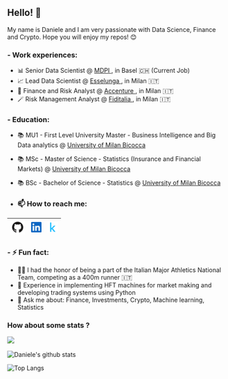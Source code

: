 ## Hello! 👋

My name is Daniele and I am very passionate with Data Science, Finance and Crypto.
Hope you will enjoy my repos! 😊

### - Work experiences:
- 📊 Senior Data Scientist @ <a href="https://www.mdpi.com/"> MDPI </a>, in Basel 🇨🇭 (Current Job)
- 📈 Lead Data Scientist @ <a href="https://www.esselunga.it/it-it/homepage.html"> Esselunga </a>, in Milan 🇮🇹
- 🎲 Finance and Risk Analyst @ <a href="https://www.accenture.com/us-en"> Accenture </a>, in Milan 🇮🇹
- 🪄 Risk Management Analyst @ <a href="https://www.fiditalia.it/"> Fiditalia </a>, in Milan 🇮🇹

### - Education:
- 📚 MU1 - First Level University Master - Business Intelligence and Big Data analytics @ <a href="https://www.unimib.it/"> University of Milan Bicocca</a>
- 📚 MSc - Master of Science - Statistics (Insurance and Financial Markets) @ <a href="https://www.unimib.it/"> University of Milan Bicocca</a>
- 📚 BSc - Bachelor of Science - Statistics @ <a href="https://www.unimib.it/"> University of Milan Bicocca</a>

- ### 📫 How to reach me:

| [<img src="https://github.com/DanieleRaimondi/danieleraimondi/blob/f02a7427213cbd61d9a04e9df84c060bf7130103/github.png" alt="github logo" width="34">](https://github.com/danieleraimondi) | [<img src="https://github.com/DanieleRaimondi/danieleraimondi/blob/f02a7427213cbd61d9a04e9df84c060bf7130103/linkedin.jpeg" alt="linkedin logo" width="24">](https://it.linkedin.com/in/danieleraimondi92) | [<img src="https://github.com/DanieleRaimondi/danieleraimondi/blob/f02a7427213cbd61d9a04e9df84c060bf7130103/kaggle.png" alt="kaggle logo" width="24">](https://www.kaggle.com/danieleraimondi) | 
|---|---|---|

### - ⚡ Fun fact:
- 🏃🏼 I had the honor of being a part of the Italian Major Athletics National Team, competing as a 400m runner 🇮🇹
- 🤖 Experience in implementing HFT machines for market making and developing trading systems using Python
- 💬 Ask me about: Finance, Investments, Crypto, Machine learning, Statistics
  
### How about some stats ?
[![](https://visitcount.itsvg.in/api?id=4hundreds&label=Profile%20Views&color=6&icon=2&pretty=false)](https://visitcount.itsvg.in)

![Daniele's github stats](https://github-readme-stats.vercel.app/api?username=DanieleRaimondi&show_icons=true)

![Top Langs](https://github-readme-stats.vercel.app/api/top-langs/?username=DanieleRaimondi&layout=compact)

